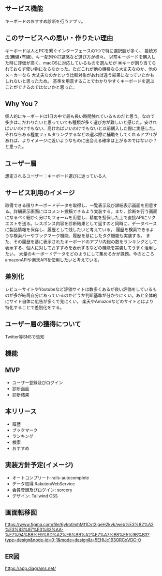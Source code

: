 ## サービス機能
キーボードのおすすめ診断を行うアプリ。

## このサービスへの思い・作りたい理由
キーボードは人とPCを繋ぐインターフェースの1つで特に選択肢が多く、
接続方法(無線•有線)、キー配列や打鍵感など選び方が様々。
以前キーボードを購入した時に評価が高く、macOSに対応しているものを選んだが
⌘キーが割り当てられておらず使い物にならなかった。ただこれが他の機種なら大丈夫なのか、他のメーカーなら
大丈夫なのかという比較対象があれば違う結果になっていたかもしれないと思ったため。
基準を用意することでわかりやすくキーボードを選ぶことができるのではないかと思った。

## Why You？
個人的にキーボードは1日の中で最も長い時間触れているものだと思う。なので多少はこだわりたいと思っていても種類が多く選び方が難しいと感じた。安ければいいわけでもない、高ければいいわけでもないと以前購入した際に実感した。それならある程度フィルタリングするなどの選ぶ際に補助をしてくれるアプリがあれば、よりイメージに近いようなものに出会える確率は上がるのではないか？と思った。

## ユーザー層
想定されるユーザー：キーボード選びに迷っている人

## サービス利用のイメージ
取得できる限りキーボードデータを取得し、一覧表示及び詳細表示画面を用意する。詳細表示画面にはコメント投稿できるよう実装する。また、診断を行う画面になるべく細かく分けたフォームを用意し、精度を担保した上で直接APIにリクエストを送る。レスポンス内容を診断結果として返すのと同時に、データベースに製品情報を保存し、履歴として残したいと考えている。
履歴を検索できるような検索バーやブックマーク機能、履歴を基にしたタグ機能も実装する。
また、その履歴を基に表示されたキーボードのアプリ内総の数をランキングとして表示する、個人に対しておすすめを表示するなどの機能を実装してうまく活用したい。
大量のキーボードデータをどのようにして集めるかが課題。今のところamazonAPIや楽天APIを使用したいと考えている。

## 差別化
レビューサイトやYoutubeなど評価サイトは数多くあるが良い評価をしているものが多が結局自分にあっているのかどうか判断基準が分かりにくい。あと全体的にサイト自体に広告が多くて見にくい。
楽天やAmazonなどのサイトとはより特化することで差別化をする。

## ユーザー層の獲得について
Twitter等SNSで告知

## 機能
## MVP
- ユーザー登録及びログイン
- 診断画面
- 診断結果
## 本リリース
- 履歴
- ブックマーク
- ランキング
- 検索
- おすすめ

## 実装方針予定(イメージ)
- オートコンプリート:rails-autocomplete
- データ取得:RakutenWebService
- 会員登録及びログイン: sorcery
- デザイン: Tailwind CSS

## 画面転移図
https://www.figma.com/file/6ykb0mhMf1Cvt2jqeH2kvk/web%E3%82%A2%E3%83%97%E3%83%AA-%E7%94%BB%E9%9D%A2%E8%BB%A2%E7%A7%BB%E5%9B%B3?type=design&node-id=0-1&mode=design&t=5EHIJc193ORCxVDC-0

## ER図
https://app.diagrams.net/
